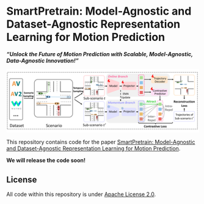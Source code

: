# SmartPretrain: Model-Agnostic and Dataset-Agnostic Representation Learning for Motion Prediction

***“Unlock the Future of Motion Prediction with Scalable, Model-Agnostic, Data-Agnostic Innovation!”*** 

![pipeline](assets/pipeline.jpg)

This repository contains code for the paper [SmartPretrain: Model-Agnostic and Dataset-Agnostic Representation Learning for Motion Prediction]().

**We will release the code soon!**

## License

All code within this repository is under [Apache License 2.0](https://www.apache.org/licenses/LICENSE-2.0).